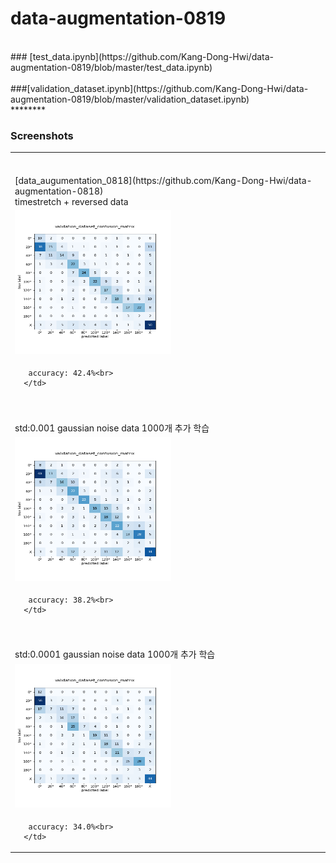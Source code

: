 # data-augmentation-0819

<br>
### [test_data.ipynb](https://github.com/Kang-Dong-Hwi/data-augmentation-0819/blob/master/test_data.ipynb)
<br><br>
###[validation_dataset.ipynb](https://github.com/Kang-Dong-Hwi/data-augmentation-0819/blob/master/validation_dataset.ipynb)
<br>
********

### Screenshots
<!--
https://github.com/Kang-Dong-Hwi/data-augmentation-0819/blob/master/aug2_2(42.4).png
https://github.com/Kang-Dong-Hwi/data-augmentation-0819/blob/master/aug_noise(38.2).png
https://github.com/Kang-Dong-Hwi/data-augmentation-0819/blob/master/aug_noise2(34).png
-->

<table>

  <tr> 
      <td ><br><br>  [data_augumentation_0818](https://github.com/Kang-Dong-Hwi/data-augmentation-0818) <br> timestretch + reversed data  </td>
  </tr>

  <tr>
    <td> <img src="https://github.com/Kang-Dong-Hwi/data-augmentation-0819/blob/master/aug2_2(42.4).png", height=230px, width=250px>  </td>
    
 </tr>
  
  <tr> 
      <td >
       
       accuracy: 42.4%<br>
      </td>
  </tr>
  
  
    
  <tr> 
      <td ><br><br> std:0.001 gaussian noise data 1000개 추가 학습  </td>
  </tr>

  <tr>
    <td> <img src="https://github.com/Kang-Dong-Hwi/data-augmentation-0819/blob/master/aug_noise(38.2).png", height=230px, width=250px>  </td>
    
 </tr>
  
  <tr> 
      <td >
       
       accuracy: 38.2%<br>
      </td>
  </tr>
  
  
    
  <tr> 
      <td ><br><br> std:0.0001 gaussian noise data 1000개 추가 학습 </td>
  </tr>

  <tr>
    <td> <img src="https://github.com/Kang-Dong-Hwi/data-augmentation-0819/blob/master/aug_noise2(34).png", height=230px, width=250px>  </td>
    
 </tr>
  
  <tr> 
      <td >
       
       accuracy: 34.0%<br>
      </td>
  </tr>
  
  
  
</table>
